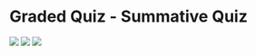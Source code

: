# Graded Quiz - Summative Quiz

![](/C3/w3/q1/ss1.png)
![](/C3/w3/q1/ss2.png)
![](/C3/w3/q1/ss3.png)